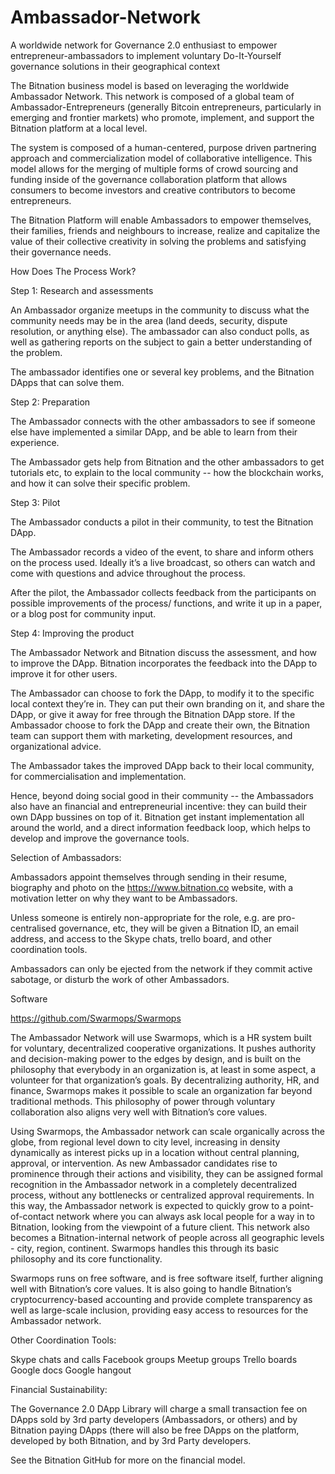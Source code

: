 Ambassador-Network
==================

A worldwide network for Governance 2.0 enthusiast to empower entrepreneur-ambassadors to implement voluntary Do-It-Yourself governance solutions in their geographical context

The Bitnation business model is based on leveraging the worldwide Ambassador Network.  This network is composed of a global team of Ambassador-Entrepreneurs (generally Bitcoin entrepreneurs, particularly in emerging and frontier markets) who promote, implement, and support the Bitnation platform at a local level.

The system is composed of a human-centered, purpose driven partnering approach and commercialization model of collaborative intelligence. This model allows for the merging of multiple forms of crowd sourcing and funding inside of the governance collaboration platform that allows consumers to become investors and creative contributors to become entrepreneurs.

The Bitnation Platform will enable Ambassadors to empower themselves, their families, friends and neighbours to increase, realize and capitalize the value of their collective creativity in solving the problems and satisfying their governance needs.

How Does The Process Work?

Step 1: Research and assessments

An Ambassador organize meetups in the community to discuss what the community needs may be in the area (land deeds, security, dispute resolution, or anything else). The ambassador can also conduct polls, as well as gathering reports on the subject to gain a better understanding of the problem.

The ambassador identifies one or several key problems, and the Bitnation DApps that can solve them. 

Step 2: Preparation

The Ambassador connects with the other ambassadors to see if someone else have implemented a similar DApp, and be able to learn from their experience.

The Ambassador gets help from Bitnation and the other ambassadors to get tutorials etc, to explain to the local community -- how the blockchain works, and how it can solve their specific problem. 

Step 3: Pilot

The Ambassador conducts a pilot in their community, to test the Bitnation DApp.

The Ambassador records a video of the event, to share and inform others on the process used. Ideally it’s a live broadcast, so others can watch and come with questions and advice throughout the process.

After the pilot, the Ambassador collects feedback from the participants on possible improvements of the process/ functions, and write it up in a paper, or a blog post for community input.

Step 4: Improving the product

The Ambassador Network and Bitnation discuss the assessment, and how to improve the DApp. Bitnation incorporates the feedback into the DApp to improve it for other users.

The Ambassador can choose to fork the DApp, to modify it to the specific local context they’re in. They can put their own branding on it, and share the DApp, or give it away for free through the Bitnation DApp store. If the Ambassador choose to fork the DApp and create their own, the Bitnation team can support them with marketing, development resources, and organizational advice.

The Ambassador takes the improved DApp back to their local community, for commercialisation and implementation.

Hence, beyond doing social good in their community  -- the Ambassadors also have an financial and entrepreneurial incentive: they can build their own DApp bussines on top of it. Bitnation get instant implementation all around the world, and a direct information feedback loop, which helps to develop and improve the governance tools.


Selection of Ambassadors:

Ambassadors appoint themselves through sending in their resume, biography and photo on the https://www.bitnation.co website, with a motivation letter on why they want to be Ambassadors. 

Unless someone is entirely non-appropriate for the role, e.g. are pro-centralised governance, etc, they will be given a Bitnation ID, an email address, and access to the Skype chats, trello board, and other coordination tools. 

Ambassadors can only be ejected from the network if they commit active sabotage, or disturb the work of other Ambassadors. 


Software

https://github.com/Swarmops/Swarmops

The Ambassador Network will use Swarmops, which is a HR system built for voluntary, decentralized cooperative organizations. It pushes authority and decision-making power to the edges by design, and is built on the philosophy that everybody in an organization is, at least in some aspect, a volunteer for that organization’s goals. By decentralizing authority, HR, and finance, Swarmops makes it possible to scale an organization far beyond traditional methods. This philosophy of power through voluntary collaboration also aligns very well with Bitnation’s core values.

Using Swarmops, the Ambassador network can scale organically across the globe, from regional level down to city level, increasing in density dynamically as interest picks up in a location without central planning, approval, or intervention. As new Ambassador candidates rise to prominence through their actions and visibility, they can be assigned formal recognition in the Ambassador network in a completely decentralized process, without any bottlenecks or centralized approval requirements. In this way, the Ambassador network is expected to quickly grow to a point-of-contact network where you can always ask local people for a way in to Bitnation, looking from the viewpoint of a future client. This network also becomes a Bitnation-internal network of people across all geographic levels - city, region, continent. Swarmops handles this through its basic philosophy and its core functionality.

Swarmops runs on free software, and is free software itself, further aligning well with Bitnation’s core values. It is also going to handle Bitnation’s cryptocurrency-based accounting and provide complete transparency as well as large-scale inclusion, providing easy access to resources for the Ambassador network.

Other Coordination Tools:

Skype chats and calls
Facebook groups
Meetup groups
Trello boards
Google docs
Google hangout

Financial Sustainability:

The Governance 2.0 DApp Library will charge a small transaction fee on DApps sold by 3rd party developers (Ambassadors, or others) and by Bitnation paying DApps (there will also be free DApps on the platform, developed by both Bitnation, and by 3rd Party developers. 

See the Bitnation GitHub for more on the financial model. 



